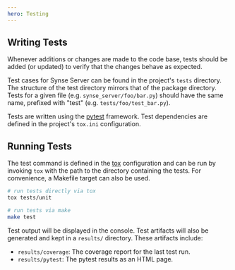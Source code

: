 ```yaml
---
hero: Testing 
---
```


## Writing Tests

Whenever additions or changes are made to the code base, tests should be added (or updated)
to verify that the changes behave as expected.

Test cases for Synse Server can be found in the project's `tests` directory. The structure of
the test directory mirrors that of the package directory. Tests for a given file (e.g. `synse_server/foo/bar.py`)
should have the same name, prefixed with "test" (e.g. `tests/foo/test_bar.py`).

Tests are written using the [pytest](https://docs.pytest.org/en/latest/) framework. Test
dependencies are defined in the project's `tox.ini` configuration.

## Running Tests

The test command is defined in the [tox](https://tox.readthedocs.io/en/latest/) configuration
and can be run by invoking `tox` with the path to the directory containing the tests. For
convenience, a Makefile target can also be used.

```bash
# run tests directly via tox
tox tests/unit

# run tests via make
make test
```

Test output will be displayed in the console. Test artifacts will also be generated
and kept in a `results/` directory. These artifacts include:

- `results/coverage`: The coverage report for the last test run.
- `results/pytest`: The pytest results as an HTML page.
